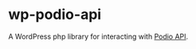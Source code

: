# wp-podio-api
A WordPress php library for interacting with [Podio API](https://developers.podio.com/).
